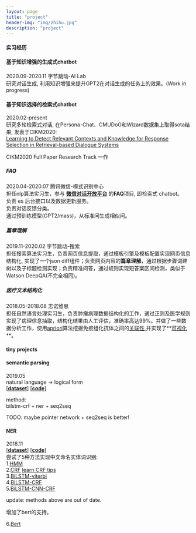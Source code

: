 ```yaml
---
layout: page
title: "project"
header-img: "img/zhihu.jpg"
description: "project"
---
```


#### 实习经历


#### 基于知识增强的生成式chatbot
2020.09-2020.11                         字节跳动-AI Lab  
研究对话生成, 利用知识增强来提升GPT2在对话生成的任务上的效果。(Work in progress)         


#### 基于知识选择的检索式chatbot
2020.02-present         
研究多轮检索式对话, 在Persona-Chat、CMUDoG和Wizard数据集上取得sota结果, 发表于CIKM2020:         
[Learning to Detect Relevant Contexts and Knowledge for Response Selection in Retrieval-based Dialogue Systems](https://dl.acm.org/doi/abs/10.1145/3340531.3411967)

CIKM2020 Full Paper Research Track 一作

<!-- (CIKM2020 Full Paper Research Track 共一一作)

-->

<!--  
[**[paper](https://github.com/kifish/knowbot)**]  [**[dataset](https://github.com/kifish/knowbot)**]  [**[code](https://github.com/kifish/knowbot)**] -->



##### FAQ
2020.04-2020.07                        腾讯微信-模式识别中心  
担任nlp算法实习生，参与 **[微信对话开放平台](https://openai.weixin.qq.com/)** 的**FAQ**项目, 即检索式 chatbot。   
负责 es 后台接口以及数据更新服务。    
负责对话反馈分类。   
通过预训练模型(GPT2/mass)，从标准问生成相似问。

<div style='display: none'>
https://www.cnblogs.com/yangzhou33/p/8438461.html


对话开发平台介绍:
https://mp.weixin.qq.com/s/mmBa_-Tw395RzV0CEnYZ0w

小微来云南啦！微信对话开放平台正式发布

https://mp.weixin.qq.com/s/mmBa_-Tw395RzV0CEnYZ0w

知识在检索式对话系统的应用

https://mp.weixin.qq.com/s/L4eXFSwYHg-Bq-iyMHSo2Q


EMNLP2018 | 一个承上启下的回答才是好的回答

https://mp.weixin.qq.com/s/bjRxJd0Syu7HGzjicXEbZg


你好，小微！微信智言“小微”智能对话系统亮相2019微信公开课PRO

https://mp.weixin.qq.com/s/wBYSgOFDnoMMcOpfjm8zMg



适应的对话生成模型——解决数据不足的秘密武器

https://mp.weixin.qq.com/s/EyxcUITOuplp1kQrD3a5hw


机器人健忘症的福音——对话系统上下文
http://mp.weixin.qq.com/s?__biz=MzI5MTU5OTM1NQ==&mid=2247484085&idx=1&sn=f71f5f97fb65008ab9abf1f5ec2bb5ba&chksm=ec0f6421db78ed37a165bbca219019805b93ac73950881c7b75b7ad7663383631bec56b7bbfb&mpshare=1&scene=24&srcid=0720DfcGZPq1OmxOZv5boz2S&sharer_sharetime=1595236506930&sharer_shareid=0c9ba40fe1895b3bda5b5da7468fef81#rd


微信攻AI，有软有硬
https://mp.weixin.qq.com/s?__biz=MzI5MTU5OTM1NQ==&mid=2247485180&idx=1&sn=2ac8723a962f280a592f02d37a3df889&chksm=ec0f6068db78e97efa1bd4068e291af142345cd85e027ecd00b0c7b43567569cc4e4f90456cb&mpshare=1&scene=24&srcid=072053RR5J8oNO2cRuV8gIhj&sharer_sharetime=1595236421986&sharer_shareid=0c9ba40fe1895b3bda5b5da7468fef81#rd

</div>



##### 篇章理解
2019.11-2020.02                        字节跳动-搜索  
担任搜索算法实习生，负责网页信息提取，通过模板引擎及模板配置实现网页信息结构化, 实现了一个json diff组件；负责网页内容的**篇章理解**，通过根据步骤词建树以及子标题检测实现；负责精准问答，通过规则实现短答案区间检测，类似于Watson DeepQA(不完全相同)。
    
##### 医疗文本结构化
2018.05-2018.08                         志诺维思  
担任自然语言处理实习生，负责肿瘤病理数据结构化的工作，通过正则及医学规则实现了病理信息抽取，结构化结果由人工评估，准确率高达99%。并做了一些数据分析工作，使用[apriori](https://kifish.github.io/2018/07/24/apriori/)算法挖掘免疫组化抗体之间的[关联性](https://kifish.github.io/2018/07/24/apriori/),并实现了**[可视化](https://kifish.github.io/R-notes/plot_rules/qfs.html)**。 



#### tiny projects

#### semantic parsing
2019.05  
natural language -> logical form  
[**[dataset](https://github.com/msra-nlc/MSParS)**]  [**[code](https://github.com/kifish/ml-base/tree/master/pku-deep-learning/wxj-course/%E8%AF%AD%E4%B9%89%E8%AE%A1%E7%AE%97%E4%B8%8E%E7%9F%A5%E8%AF%86%E6%A3%80%E7%B4%A2/project/src)**]

method:  
bilstm-crf + ner + seq2seq     

TODO: maybe pointer network + seq2seq is better!

#### NER
2018.11  
[**[dataset](https://github.com/kifish/NER-demo/tree/master/data)**]  [**[code](https://github.com/kifish/NER-demo)**]  
尝试了5种方法实现中文命名实体词识别:    
1.[HMM](https://github.com/kifish/NER-demo/tree/hmm)  
2.[CRF](https://github.com/kifish/NER-demo/tree/crf)  [learn CRF tips](https://kifish.github.io/2018/07/13/CRF/)  
3.[BiLSTM-viterbi](https://github.com/kifish/NER-demo/tree/BiLSTM-viterbi)  
4.[BiLSTM-CRF](https://github.com/kifish/NER-demo/tree/BiLSTM-crf)  
5.[BiLSTM-CNN-CRF](https://github.com/kifish/NER-demo/tree/BiLSTM-cnn-crf)

update: methods above are out of date.

增加了bert的支持。

6.[Bert](https://github.com/kifish/NER-demo/tree/bert)
